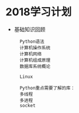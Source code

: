 # 2018学习计划
- 基础知识回顾

		Python语法
		计算机操作系统
		计算机网络
		计算机组成原理
		数据库系统概论
		
		Linux
		
		Python重点需要了解的库：
		多线程
		多进程
		socket